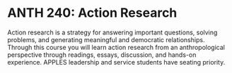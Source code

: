 # ANTH 240: Action Research

Action research is a strategy for answering important questions, solving problems, and generating meaningful and democratic relationships. Through this course you will learn action research from an anthropological perspective through readings, essays, discussion, and hands-on experience. APPLES leadership and service students have seating priority.